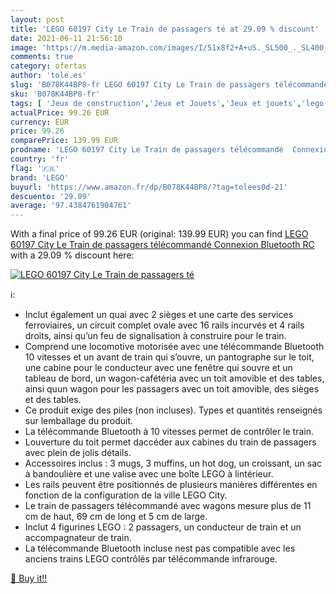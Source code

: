 ```yaml
---
layout: post
title: 'LEGO 60197 City Le Train de passagers té at 29.09 % discount'
date: 2021-06-11 21:56:10
image: 'https://m.media-amazon.com/images/I/51x8f2+A+uS._SL500_._SL400_.jpg'
comments: true
category: ofertas
author: 'tole.es'
slug: 'B078K44BP8-fr LEGO 60197 City Le Train de passagers télécommandé...'
sku: 'B078K44BP8-fr'
tags: [ 'Jeux de construction','Jeux et Jouets','Jeux et jouets','lego', ]
actualPrice: 99.26 EUR
currency: EUR
price: 99.26
comparePrice: 139.99 EUR
prodname: 'LEGO 60197 City Le Train de passagers télécommandé  Connexion Bluetooth RC'
country: 'fr'
flag: '🇫🇷'
brand: 'LEGO'
buyurl: 'https://www.amazon.fr/dp/B078K44BP8/?tag=tolees0d-21'
descuento: '29.09'
average: '97.4384761904761'
---
```


With a final price of 99.26 EUR (original: 139.99 EUR) you can find [LEGO 60197 City Le Train de passagers télécommandé  Connexion Bluetooth RC](https://www.amazon.fr/dp/B078K44BP8/?tag=tolees0d-21) with a  29.09 % discount here:

[![LEGO 60197 City Le Train de passagers té](https://m.media-amazon.com/images/I/51x8f2+A+uS._SL500_._SL400_.jpg)](https://www.amazon.fr/dp/B078K44BP8/?tag=tolees0d-21)

ℹ️:

- Inclut également un quai avec 2 sièges et une carte des services ferroviaires, un circuit complet ovale avec 16 rails incurvés et 4 rails droits, ainsi qu’un feu de signalisation à construire pour le train.
- Comprend une locomotive motorisée avec une télécommande Bluetooth 10 vitesses et un avant de train qui s’ouvre, un pantographe sur le toit, une cabine pour le conducteur avec une fenêtre qui souvre et un tableau de bord, un wagon-cafétéria avec un toit amovible et des tables, ainsi quun wagon pour les passagers avec un toit amovible, des sièges et des tables.
- Ce produit exige des piles (non incluses). Types et quantités renseignés sur lemballage du produit.
- La télécommande Bluetooth à 10 vitesses permet de contrôler le train.
- Louverture du toit permet daccéder aux cabines du train de passagers avec plein de jolis détails.
- Accessoires inclus : 3 mugs, 3 muffins, un hot dog, un croissant, un sac à bandoulière et une valise avec une boîte LEGO à lintérieur.
- Les rails peuvent être positionnés de plusieurs manières différentes en fonction de la configuration de la ville LEGO City.
- Le train de passagers télécommandé avec wagons mesure plus de 11 cm de haut, 69 cm de long et 5 cm de large.
- Inclut 4 figurines LEGO : 2 passagers, un conducteur de train et un accompagnateur de train.
- La télécommande Bluetooth incluse nest pas compatible avec les anciens trains LEGO contrôlés par télécommande infrarouge.

[🛒 Buy it!!](https://www.amazon.fr/dp/B078K44BP8/?tag=tolees0d-21)
